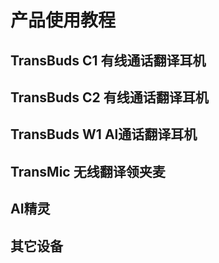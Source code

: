 # 产品使用教程

## TransBuds C1 有线通话翻译耳机

<DocCard :cards="[
  {
    title: '有线通话翻译耳机在android上使用',
    description: '',
    avatar: '/img/安卓_手机.png',
    path: '/readme/android-c1'
  },
  {
    title: '有线通话翻译耳机在windows上使用',
    description: '',
    avatar: '/img/电脑.png',
    path: '/readme/windows-c1'
  },
  {
    title: '有线通话翻译耳机在macOS上使用',
    description: '',
    avatar: '/img/苹果电脑.png',
    path: '/readme/macos-c1'
  }
]" />

## TransBuds C2 有线通话翻译耳机

<DocCard :cards="[
  {
    title: '有线通话翻译耳机在android上使用',
    description: '',
    avatar: '/img/安卓_手机.png',
    path: '/readme/android-c2'
  },
  {
    title: '有线通话翻译耳机在windows上使用',
    description: '',
    avatar: '/img/电脑.png',
    path: '/readme/windows-c2'
  },
  {
    title: '有线通话翻译耳机在macOS上使用',
    description: '',
    avatar: '/img/苹果电脑.png',
    path: '/readme/macos-c2'
  },
    {
    title: '有线通话翻译耳机在iOS上使用',
    description: '',
    avatar: '/img/iOS.png',
    path: '/readme/ios-c2'
  }
]" />

## TransBuds W1 Al通话翻译耳机

<DocCard :cards="[
  {
    title: 'Al通话翻译耳机在android上使用',
    description: '',
    avatar: '/img/安卓_手机.png',
    path: '/readme/android-w1'
  },
  {
    title: 'Al通话翻译耳机在windows上使用',
    description: '',
    avatar: '/img/电脑.png',
    path: '/readme/windows-w1'
  },
  {
    title: 'Al通话翻译耳机在macOS上使用',
    description: '',
    avatar: '/img/苹果电脑.png',
    path: '/readme/macos-w1'
  }
]" />

## TransMic 无线翻译领夹麦

<DocCard :cards="[
  {
    title: '无线翻译领夹麦在android上使用',
    description: '',
    avatar: '/img/安卓_手机.png',
    path: '/readme/android-m1'
  },
  {
    title: '无线翻译领夹麦在windows上使用',
    description: '',
    avatar: '/img/电脑.png',
    path: '/readme/windows-m1'
  },
  {
    title: '无线翻译领夹麦在macOS上使用',
    description: '',
    avatar: '/img/苹果电脑.png',
    path: '/readme/macos-m1'
  }
]" />

## AI精灵

<DocCard :cards="[
  {
    title: 'AI精灵在android上使用',
    description: '',
    avatar: '/img/安卓_手机.png',
    path: '/readme/android-d1'
  },
  {
    title: 'AI精灵在windows上使用',
    description: '',
    avatar: '/img/电脑.png',
    path: '/readme/windows-d1'
  },
  {
    title: 'AI精灵在macOS上使用',
    description: '',
    avatar: '/img/苹果电脑.png',
    path: '/readme/macos-d1'
  }
]" />

## 其它设备

<DocCard :cards="[
    {
    title: '苹果手机直播定制设备',
    description: '',
    avatar: '/img/定制设备.png',
    path: '/readme/iphone-custom'
  },
]" />
